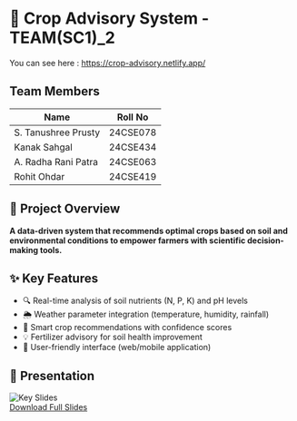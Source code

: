 # 🌱 Crop Advisory System - TEAM(SC1)\_2

You can see here : https://crop-advisory.netlify.app/

## Team Members

| Name                | Roll No  |
| ------------------- | -------- |
| S. Tanushree Prusty | 24CSE078 |
| Kanak Sahgal        | 24CSE434 |
| A. Radha Rani Patra | 24CSE063 |
| Rohit Ohdar         | 24CSE419 |

## 📌 Project Overview

**A data-driven system that recommends optimal crops based on soil and environmental conditions to empower farmers with scientific decision-making tools.**

## ✨ Key Features

- 🔍 Real-time analysis of soil nutrients (N, P, K) and pH levels
- 🌦️ Weather parameter integration (temperature, humidity, rainfall)
- 🌾 Smart crop recommendations with confidence scores
- 💡 Fertilizer advisory for soil health improvement
- 📱 User-friendly interface (web/mobile application)

## 🎤 Presentation

![Key Slides](/slides/crop-pres-1.png)  
[Download Full Slides](/docs/crop-advisory-system.pptx)
